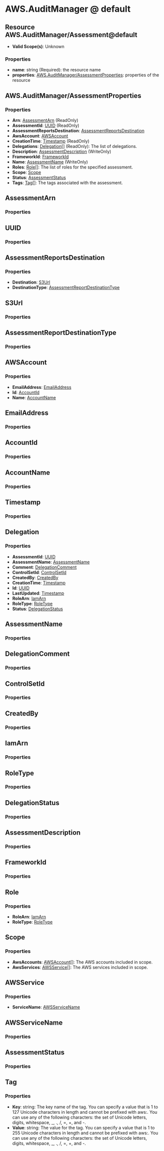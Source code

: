 # AWS.AuditManager @ default

## Resource AWS.AuditManager/Assessment@default
* **Valid Scope(s)**: Unknown
### Properties
* **name**: string (Required): the resource name
* **properties**: [AWS.AuditManager/AssessmentProperties](#awsauditmanagerassessmentproperties): properties of the resource

## AWS.AuditManager/AssessmentProperties
### Properties
* **Arn**: [AssessmentArn](#assessmentarn) (ReadOnly)
* **AssessmentId**: [UUID](#uuid) (ReadOnly)
* **AssessmentReportsDestination**: [AssessmentReportsDestination](#assessmentreportsdestination)
* **AwsAccount**: [AWSAccount](#awsaccount)
* **CreationTime**: [Timestamp](#timestamp) (ReadOnly)
* **Delegations**: [Delegation](#delegation)[] (ReadOnly): The list of delegations.
* **Description**: [AssessmentDescription](#assessmentdescription) (WriteOnly)
* **FrameworkId**: [FrameworkId](#frameworkid)
* **Name**: [AssessmentName](#assessmentname) (WriteOnly)
* **Roles**: [Role](#role)[]: The list of roles for the specified assessment.
* **Scope**: [Scope](#scope)
* **Status**: [AssessmentStatus](#assessmentstatus)
* **Tags**: [Tag](#tag)[]: The tags associated with the assessment.

## AssessmentArn
### Properties

## UUID
### Properties

## AssessmentReportsDestination
### Properties
* **Destination**: [S3Url](#s3url)
* **DestinationType**: [AssessmentReportDestinationType](#assessmentreportdestinationtype)

## S3Url
### Properties

## AssessmentReportDestinationType
### Properties

## AWSAccount
### Properties
* **EmailAddress**: [EmailAddress](#emailaddress)
* **Id**: [AccountId](#accountid)
* **Name**: [AccountName](#accountname)

## EmailAddress
### Properties

## AccountId
### Properties

## AccountName
### Properties

## Timestamp
### Properties

## Delegation
### Properties
* **AssessmentId**: [UUID](#uuid)
* **AssessmentName**: [AssessmentName](#assessmentname)
* **Comment**: [DelegationComment](#delegationcomment)
* **ControlSetId**: [ControlSetId](#controlsetid)
* **CreatedBy**: [CreatedBy](#createdby)
* **CreationTime**: [Timestamp](#timestamp)
* **Id**: [UUID](#uuid)
* **LastUpdated**: [Timestamp](#timestamp)
* **RoleArn**: [IamArn](#iamarn)
* **RoleType**: [RoleType](#roletype)
* **Status**: [DelegationStatus](#delegationstatus)

## AssessmentName
### Properties

## DelegationComment
### Properties

## ControlSetId
### Properties

## CreatedBy
### Properties

## IamArn
### Properties

## RoleType
### Properties

## DelegationStatus
### Properties

## AssessmentDescription
### Properties

## FrameworkId
### Properties

## Role
### Properties
* **RoleArn**: [IamArn](#iamarn)
* **RoleType**: [RoleType](#roletype)

## Scope
### Properties
* **AwsAccounts**: [AWSAccount](#awsaccount)[]: The AWS accounts included in scope.
* **AwsServices**: [AWSService](#awsservice)[]: The AWS services included in scope.

## AWSService
### Properties
* **ServiceName**: [AWSServiceName](#awsservicename)

## AWSServiceName
### Properties

## AssessmentStatus
### Properties

## Tag
### Properties
* **Key**: string: The key name of the tag. You can specify a value that is 1 to 127 Unicode characters in length and cannot be prefixed with aws:. You can use any of the following characters: the set of Unicode letters, digits, whitespace, _, ., /, =, +, and -. 
* **Value**: string: The value for the tag. You can specify a value that is 1 to 255 Unicode characters in length and cannot be prefixed with aws:. You can use any of the following characters: the set of Unicode letters, digits, whitespace, _, ., /, =, +, and -. 

